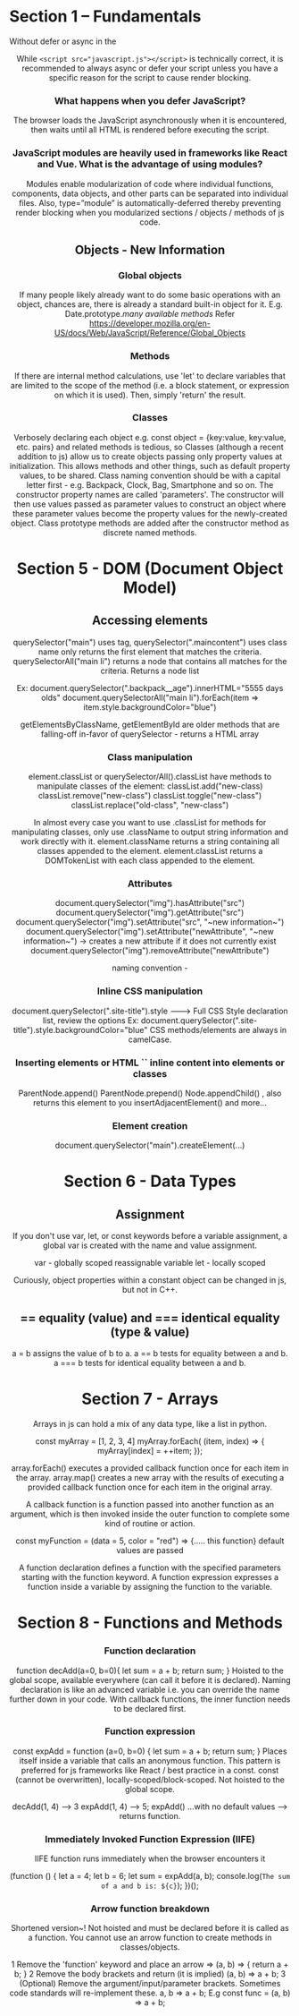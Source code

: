 # Section 1 – Fundamentals

Without defer or async in the <header><script> declaration of the javascript(js) associated with a HTML, the browser encounters an error because the js script attempts to modify the HTML body section before it is rendered. The traditional way of addressing this is to simply move the script tag to the bottom of the html file. This introduces problems as there is a strong likelihood that some js should execute on document load initialization and while the document is loading.
The 'async' keyword minimizes render blocking, when the js script is fully-loaded it executes and modifies the html doc.
The 'defer' keyword loads the html doc and js script in-parallel and only executes the js script when the html doc is fully-loaded.
Loading js in the footer is now not an industry-standard, and loading using async or defer in the header is ideal.

### When does the browser execute JavaScript?

By default: When the script is encountered. If the script is set to "async", when the script is fully loaded. If the script is set to "defer", when the entire HTML page is rendered.

### What is the correct markup for adding an external JavaScript file to an HTML document?

<script src="javascript.js" async></script>

While `<script src="javascript.js"></script>` is technically correct, it is recommended to always async or defer your script unless you have a specific reason for the script to cause render blocking.

### What happens when you defer JavaScript?

The browser loads the JavaScript asynchronously when it is encountered, then waits until all HTML is rendered before executing the script.

### JavaScript modules are heavily used in frameworks like React and Vue. What is the advantage of using modules?

Modules enable modularization of code where individual functions, components, data objects, and other parts can be separated into individual files.
Also, type=”module” is automatically-deferred thereby preventing render blocking when you modularized sections / objects / methods of js code.

## Objects - New Information

### Global objects

If many people likely already want to do some basic operations with an object, chances are, there is already a standard built-in object for it.
E.g. Date.prototype._many available methods_
Refer https://developer.mozilla.org/en-US/docs/Web/JavaScript/Reference/Global_Objects

### Methods

If there are internal method calculations, use 'let' to declare variables that are limited to the scope of the method (i.e. a block statement, or expression on which it is used).
Then, simply 'return' the result.

### Classes

Verbosely declaring each object e.g. const object = {key:value, key:value, etc. pairs} and related methods is tedious, so Classes (although a recent addition to js) allow us to create objects passing only property values at initialization. This allows methods and other things, such as default property values, to be shared.
Class naming convention should be with a capital letter first - e.g. Backpack, Clock, Bag, Smartphone and so on.
The constructor property names are called 'parameters'. The constructor will then use values passed as parameter values to construct an object where these parameter values become the property values for the newly-created object. Class prototype methods are added after the constructor method as discrete named methods.

# Section 5 - DOM (Document Object Model)

## Accessing elements

querySelector("main") uses tag, querySelector(".maincontent") uses class name only returns the first element that matches the criteria.
querySelectorAll("main li") returns a node that contains all matches for the criteria. Returns a node list

Ex:
document.querySelector(".backpack\_\_age").innerHTML="5555 days olds"
document.querySelectorAll("main li").forEach(item => item.style.backgroundColor="blue")

getElementsByClassName, getElementById are older methods that are falling-off in-favor of querySelector - returns a HTML array

### Class manipulation

element.classList or querySelector/All().classList have methods to manipulate classes of the element:
classList.add("new-class)
classList.remove("new-class")
classList.toggle("new-class")
classList.replace("old-class", "new-class")

In almost every case you want to use .classList for methods for manipulating classes,
only use .className to output string information and work directly with it.
element.className returns a string containing all classes appended to the element. element.classList returns a DOMTokenList with each class appended to the element.

### Attributes

document.querySelector("img").hasAttribute("src")
document.querySelector("img").getAttribute("src")
document.querySelector("img").setAttribute("src", "~new information~")
document.querySelector("img").setAttribute("newAttribute", "~new information~") -> creates a new attribute if it does not currently exist
document.querySelector("img").removeAttribute("newAttribute")

naming convention <type of data>-<name of attribute>

### Inline CSS manipulation

document.querySelector(".site-title").style ---> Full CSS Style declaration list, review the options
Ex: document.querySelector(".site-title").style.backgroundColor="blue"
CSS methods/elements are always in camelCase.

### Inserting elements or HTML `` inline content into elements or classes

ParentNode.append()
ParentNode.prepend()
Node.appendChild() , also returns this element to you
insertAdjacentElement() and more...

### Element creation

document.querySelector("main").createElement(...)
  
# Section 6 - Data Types

## Assignment

If you don't use var, let, or const keywords before a variable assignment, a global var is created with the name and value assignment.

var - globally scoped reassignable variable
let - locally scoped

Curiously, object properties within a constant object can be changed in js, but not in C++.

## == equality (value) and === identical equality (type & value)

a = b assigns the value of b to a. a == b tests for equality between a and b. a === b tests for identical equality between a and b.

# Section 7 - Arrays

Arrays in js can hold a mix of any data type, like a list in python.

const myArray = [1, 2, 3, 4]
myArray.forEach( (item, index) => {
myArray[index] = ++item;
});

array.forEach() executes a provided callback function once for each item in the array. array.map() creates a new array with the results of executing a provided callback function once for each item in the original array.

A callback function is a function passed into another function as an argument, which is then invoked inside the outer function to complete some kind of routine or action.

const myFunction = (data = 5, color = "red") => {..... this function} default values are passed

A function declaration defines a function with the specified parameters starting with the function keyword. A function expression expresses a function inside a variable by assigning the function to the variable.

# Section 8 - Functions and Methods

### Function declaration

function decAdd(a=0, b=0){
let sum = a + b;
return sum;
}
Hoisted to the global scope, available everywhere (can call it before it is declared). Naming declaration is like an advanced variable i.e. you can override the name further down in your code.
With callback functions, the inner function needs to be declared first.

### Function expression

const expAdd = function (a=0, b=0) {
let sum = a + b;
return sum;
}
Places itself inside a variable that calls an anonymous function. This pattern is preferred for js frameworks like React / best practice in a const. const (cannot be overwritten), locally-scoped/block-scoped. Not hoisted to the global scope.

decAdd(1, 4) --> 3
expAdd(1, 4) --> 5; expAdd() ...with no default values --> returns function.

### Immediately Invoked Function Expression (IIFE)

IIFE function runs immediately when the browser encounters it

(function () {
let a = 4;
let b = 6;
let sum = expAdd(a, b);
console.log(`The sum of a and b is: ${c}`);
})();

### Arrow function breakdown

Shortened version~!
Not hoisted and must be declared before it is called as a function.
You cannot use an arrow function to create methods in classes/objects.

1 Remove the 'function' keyword and place an arrow =>
(a, b) => {
return a + b;
}
2 Remove the body brackets and return (it is implied)
(a, b) => a + b;
3 (Optional) Remove the argument/input/parameter brackets. Sometimes code standards will re-implement these.
a, b => a + b;
E.g const func = (a, b) => a + b;
